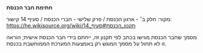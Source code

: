 **חתימת חבר הכנסת**

מקור: חלק ב׳ - ארגון הכנסת / פרק שלישי - חברי הכנסת / סעיף 14
קישור: https://he.wikisource.org/wiki/תקנון_הכנסת#סעיף_14

מסמך שחבר הכנסת מגישו בכתב לפי תקנון זה, ייחתם בידי חבר הכנסת אישית; הוראה זו לא תחול על מסמך המוגש רק באמצעות המערכת הממוחשבת בכנסת.